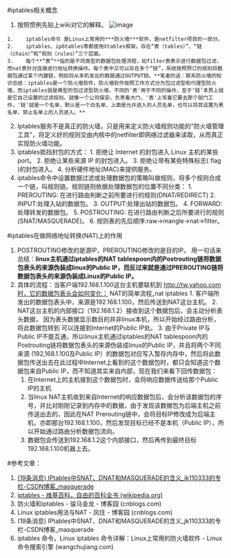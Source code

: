 #iptables相关概念
1.    按照惯例先贴上wiki对它的解释。
![image](https://user-images.githubusercontent.com/74806701/221851374-8e2d6039-72b0-4b1f-93fc-b6bcc21958f2.png)

    1.    iptables命令 是Linux上常用的***防火墙***软件，是netfilter项目的一部分。
    2.    iptables、ip6tables等都使用Xtables框架。存在“表（tables）”、“链（chain）”和“规则（rules）”三个层面。
    3.    每个**“表”**指的是不同类型的数据包处理流程，如filter表表示进行数据包过滤，而nat表针对连接进行地址转换操作。每个表中又可以存在多个“链”，系统按照预订的规则将数据包通过某个内建链，例如将从本机发出的数据通过OUTPUT链。**笔者的话：联系防火墙的知识总结：iptables是一个防火墙软件，防火墙软件按照工作方式分为包过滤型和代理型防火墙，而iptables就是典型的包过滤型防火墙，不同的'表'用于不同的操作，至于‘链’本质上就是它自己设置的过滤规则。就像一个公司保安，负责看大门，'表'上写着它要去那个部门工作，'链'就是一个名单，默认是一个白名单，上面是允许进入的人员名单，也可以将其设置为黑名单，禁止名单上的人员进入。**
2.    Iptables服务不是真正的防火墙，只是用来定义防火墙规则功能的"防火墙管理工具"，将定义好的规则交由内核中的netfilter即网络过滤器来读取，从而真正实现防火墙功能。
3.    iptables抵挡封包的方式：
    1.    拒绝让 Internet 的封包进入 Linux 主机的某些 port。
    2.    拒绝让某些来源 IP 的封包进入。
    3.     拒绝让带有某些特殊标志( flag )的封包进入。
    4.     分析硬件地址(MAC)来提供服务。
4.    iptables命令中设置数据过滤或处理数据包的策略叫做规则，将多个规则合成一个链，叫规则链。规则链则依据处理数据包的位置不同分类：
    1.    PREROUTING: 在进行路由判断之前所要进行的规则(DNAT/REDIRECT)
    2.    INPUT:处理入站的数据包。
    3.    OUTPUT:处理出站的数据包。
    4.    FORWARD:处理转发的数据包。
    5.    POSTROUTING: 在进行路由判断之后所要进行的规则(SNAT/MASQUERADE)。
    6.    规则表的先后顺序:raw→mangle→nat→filter。

#iptables在做网络地址转换(NAT)上的作用
1.    POSTROUTING修改的是源IP，PREROUTING修改的是目的IP。
用一句话来总结：**linux主机通过iptables的NAT tablespoon内的Postrouting链将数据包表头的来源伪装成linux的Public IP，而反过来就是通过PREROUTING链将数据包表头的来源伪装成Linux的Public IP。**
2.    具体的流程：当客户端192.168.1.100这台主机要联机到 http://tw.yahoo.com时，它的数据包表头会如何变化：
NAT的简单流程_nat iptables
    1.    客户端所发出的数据包表头中，来源是192.168.1.100，然后传送到NAT这台主机。
    2.    NAT这台主机的内部接口（192.168.1.2）接收到这个数据包后，会主动分析表头数据，
    因为表头数据显示数目的并非linux本机，所以开始经过路由分析，将此数据包转到
    可以连接到Internet的Public IP处。
    3.    由于Private IP与Public IP不能互通，所以linux主机通过iptables的NAT tablespoon内的       Postrouting链将数据包表头的来源伪装成linux的Public IP，并且将两个不同来源                (192,168.1.100及Public IP）的数据包对应写入暂存内存中，然后将此数据包传送出去在此过程中Internet上看到的这个数据包时，都只会知道这个数据包来自Public IP，而不知道其实来自内部，现在我们来看下回传数据包：
        1.    在Internet上的主机接到这个数据包时，会将响应数据传送给那个Public IP的主机
        2.    当linux NAT主机收到来自Internet的响应数据包后，会分析该数据包的序号，并比对刚刚记录到内存中的数据，由于发现该数据包为后端主机之前传送出去的，因此在NAT Prerouting链中，会将目标IP修改成为后端主机，亦即那台192.168.1.100，然后发现目标已经不是本机（Public IP），所以开始通过路由分析数据包流向。
        3.    数据包会传送到192.168.1.2这个内部接口，然后再传到最终目标192.168.1.100机器上去。

#参考文章：
1.    [(19条消息) IPtables中SNAT、DNAT和MASQUERADE的含义_jk110333的专栏-CSDN博客_masquerade](https://blog.csdn.net/jk110333/article/details/8229828)
2.    [iptables - 维基百科，自由的百科全书 (wikipedia.org)](https://zh.wikipedia.org/wiki/Iptables)
3.    防火墙和iptables - 骏马金龙 - 博客园 (cnblogs.com)
4.    Linux iptables用法与NAT - 风住 - 博客园 (cnblogs.com)
5.    (19条消息) IPtables中SNAT、DNAT和MASQUERADE的含义_jk110333的专栏-CSDN博客_masquerade
6.    iptables 命令，Linux iptables 命令详解：Linux上常用的防火墙软件 - Linux 命令搜索引擎 (wangchujiang.com)
    
